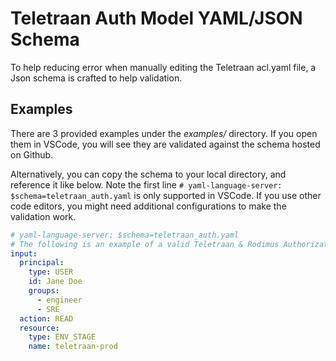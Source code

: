 # Teletraan Auth Model YAML/JSON Schema

To help reducing error when manually editing the Teletraan acl.yaml file, a Json schema is crafted to help validation.

## Examples

There are 3 provided examples under the *examples/* directory. If you open them in VSCode, you will see they are validated against the schema hosted on Github.

Alternatively, you can copy the schema to your local directory, and reference it like below.
Note the first line `# yaml-language-server: $schema=teletraan_auth.yaml` is only supported in VSCode.
If you use other code editors, you might need additional configurations to make the validation work.

```yaml
# yaml-language-server: $schema=teletraan_auth.yaml
# The following is an example of a valid Teletraan & Rodimus Authorization payload
input:
  principal:
    type: USER
    id: Jane Doe
    groups:
      - engineer
      - SRE
  action: READ
  resource:
    type: ENV_STAGE
    name: teletraan-prod
```
